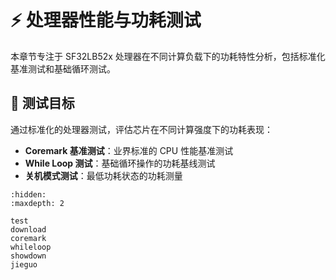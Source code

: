 # ⚡ 处理器性能与功耗测试

本章节专注于 SF32LB52x 处理器在不同计算负载下的功耗特性分析，包括标准化基准测试和基础循环测试。

## 🎯 测试目标

通过标准化的处理器测试，评估芯片在不同计算强度下的功耗表现：

- **Coremark 基准测试**：业界标准的 CPU 性能基准测试
- **While Loop 测试**：基础循环操作的功耗基线测试  
- **关机模式测试**：最低功耗状态的功耗测量

```{toctree}
:hidden:
:maxdepth: 2

test
download
coremark
whileloop
showdown
jieguo
```